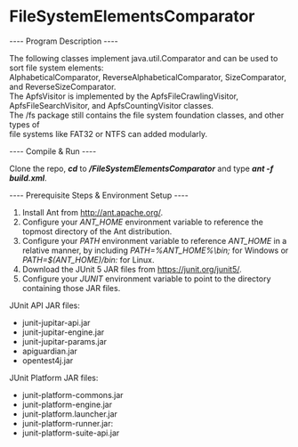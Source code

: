 # FileSystemElementsComparator
---- Program Description ----<br />

The following classes implement java.util.Comparator and can be used to sort file system elements:<br />
AlphabeticalComparator, ReverseAlphabeticalComparator, SizeComparator, and ReverseSizeComparator.<br />
The ApfsVisitor is implemented by the ApfsFileCrawlingVisitor, ApfsFileSearchVisitor, and ApfsCountingVisitor classes.<br />
The /fs package still contains the file system foundation classes, and other types of <br />
file systems like FAT32 or NTFS can added modularly.

---- Compile & Run ----<br />

Clone the repo, **_cd_** to **_/FileSystemElementsComparator_** and type **_ant -f build.xml_**.<br />

---- Prerequisite Steps & Environment Setup ----<br />

1. Install Ant from http://ant.apache.org/.
2. Configure your _ANT_HOME_ environment variable to reference the topmost directory of the Ant distribution.
3. Configure your _PATH_ environment variable to reference _ANT_HOME_ in a relative manner, by including _PATH=%ANT_HOME%\bin;_ for Windows or _PATH=$(ANT_HOME)/bin:_ for Linux.
4. Download the JUnit 5 JAR files from https://junit.org/junit5/.
5. Configure your _JUNIT_ environment variable to point to the directory containing those JAR files.

JUnit API JAR files:
* junit-jupitar-api.jar
* junit-jupitar-engine.jar
* junit-jupitar-params.jar
* apiguardian.jar
* opentest4j.jar

JUnit Platform JAR files:
* junit-platform-commons.jar
* junit-platform-engine.jar
* junit-platform.launcher.jar
* junit-platform-runner.jar:
* junit-platform-suite-api.jar
